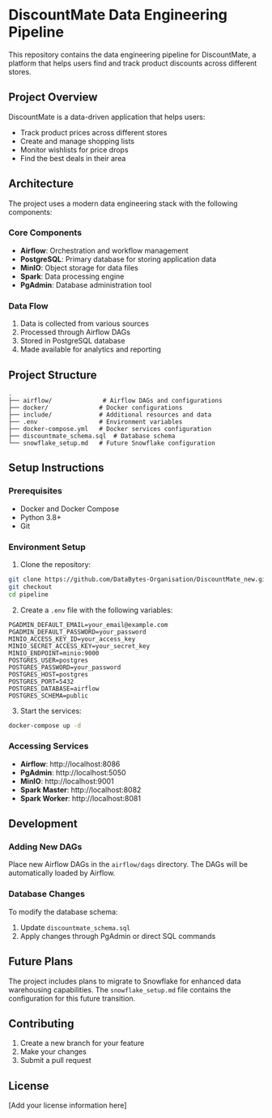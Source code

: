 # DiscountMate Data Engineering Pipeline

This repository contains the data engineering pipeline for DiscountMate, a platform that helps users find and track product discounts across different stores.

## Project Overview

DiscountMate is a data-driven application that helps users:
- Track product prices across different stores
- Create and manage shopping lists
- Monitor wishlists for price drops
- Find the best deals in their area

## Architecture

The project uses a modern data engineering stack with the following components:

### Core Components
- **Airflow**: Orchestration and workflow management
- **PostgreSQL**: Primary database for storing application data
- **MinIO**: Object storage for data files
- **Spark**: Data processing engine
- **PgAdmin**: Database administration tool

### Data Flow
1. Data is collected from various sources
2. Processed through Airflow DAGs
3. Stored in PostgreSQL database
4. Made available for analytics and reporting

## Project Structure

```
.
├── airflow/              # Airflow DAGs and configurations
├── docker/              # Docker configurations
├── include/             # Additional resources and data
├── .env                 # Environment variables
├── docker-compose.yml   # Docker services configuration
├── discountmate_schema.sql  # Database schema
└── snowflake_setup.md   # Future Snowflake configuration
```

## Setup Instructions

### Prerequisites
- Docker and Docker Compose
- Python 3.8+
- Git

### Environment Setup

1. Clone the repository:
```bash
git clone https://github.com/DataBytes-Organisation/DiscountMate_new.git
git checkout
cd pipeline
```

2. Create a `.env` file with the following variables:
```
PGADMIN_DEFAULT_EMAIL=your_email@example.com
PGADMIN_DEFAULT_PASSWORD=your_password
MINIO_ACCESS_KEY_ID=your_access_key
MINIO_SECRET_ACCESS_KEY=your_secret_key
MINIO_ENDPOINT=minio:9000
POSTGRES_USER=postgres
POSTGRES_PASSWORD=your_password
POSTGRES_HOST=postgres
POSTGRES_PORT=5432
POSTGRES_DATABASE=airflow
POSTGRES_SCHEMA=public
```

3. Start the services:
```bash
docker-compose up -d
```

### Accessing Services

- **Airflow**: http://localhost:8086
- **PgAdmin**: http://localhost:5050
- **MinIO**: http://localhost:9001
- **Spark Master**: http://localhost:8082
- **Spark Worker**: http://localhost:8081

## Development

### Adding New DAGs
Place new Airflow DAGs in the `airflow/dags` directory. The DAGs will be automatically loaded by Airflow.

### Database Changes
To modify the database schema:
1. Update `discountmate_schema.sql`
2. Apply changes through PgAdmin or direct SQL commands

## Future Plans

The project includes plans to migrate to Snowflake for enhanced data warehousing capabilities. The `snowflake_setup.md` file contains the configuration for this future transition.

## Contributing

1. Create a new branch for your feature
2. Make your changes
3. Submit a pull request

## License

[Add your license information here] 